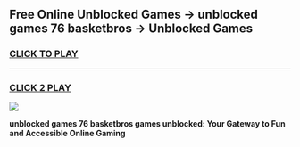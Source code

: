 
## Free Online Unblocked Games → unblocked games 76 basketbros → Unblocked Games
<h3>
<a href="https://premium.freeplayer.one?title=unblocked_games_76_basketbros&ref=21F">CLICK TO PLAY</a></h3>
<hr>

<h3>
<a href="https://premium.freeplayer.one?title=unblocked_games_76_basketbros&ref=21F">CLICK 2 PLAY</a>
  
</h3>

<a href="https://premium.freeplayer.one?title=unblocked_games_76_basketbros&ref=21F/"><img src="https://clearcache.store/games.png"></a>


**unblocked games 76 basketbros games unblocked: Your Gateway to Fun and Accessible Online Gaming**
